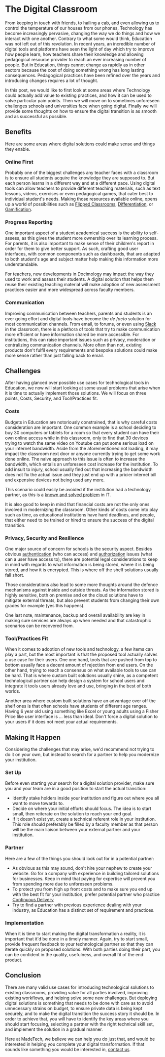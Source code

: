 # The Digital Classroom

From keeping in touch with friends, to hailing a cab, and even allowing us to
control the temperature of our houses from our phones, Technology has become
increasingly pervasive, changing the way we do things and how we interact with
one another. Contrary to what some would think, Education was not left out of
this revolution. In recent years, an incredible number of digital tools and
platforms have seen the light of day which try to improve how people learn, how
teachers share their knowledge and allowing pedagogical resource provider to
reach an ever increasing number of people. But in Education, things cannot
change as rapidly as in other sectors because the cost of doing something wrong
has long lasting consequences. Pedagogical practices have been refined over the
years and introducing changes requires a lot of thought.

In this post, we would like to first look at some areas where Technology could
actually add value to existing practices, and how it can be used to solve
particular pain points. Then we will move on to sometimes unforeseen challenges
schools and universities face when going digital. Finally we will provide some
thoughts on how to ensure the digital transition is as smooth and as successful
as possible.

## Benefits

Here are some areas where digital solutions could make sense and things they
enable.

### Online First

Probably one of the biggest challenges any teacher faces with a classroom is to
ensure all students acquire the knowledge they are supposed to. But each person
learns in a different way and at a different pace. Using digital tools can allow
teachers to provide different teaching materials, such as text lessons, videos,
exercises or even pedagogical games, that cater best to individual student's
needs. Making those resources available online, opens up a world of
possibilities such as [Flipped
Classrooms](https://en.wikipedia.org/wiki/Flipped_classroom),
[Differentiation](https://en.wikipedia.org/wiki/Differentiated_instruction), or
[Gamification](https://en.wikipedia.org/wiki/Gamification).

### Progress Reporting

One important aspect of a student academical success is the ability to 
self-assess, as this gives the student more ownership over its learning process.
For parents, it is also important to make sense of their children's report in
order for them to give better support. As such, crafting good user interfaces,
with common components such as dashboards, that are adapted to both student's
age and subject matter help making this information more understandable.

For teachers, new developments in Docimology may impact the way they used to
work and assess their students. A digital solution that helps them reuse their
existing teaching material will make adoption of new assessment practices easier
and more widespread across faculty members.


### Communication

Improving communication between teachers, parents and students is an ever going
effort and digital tools have become the _de facto_ solution for most communication
channels. From email, to forums, or even using [Slack](https://slack.com/) in
the classroom, there is a plethora of tools that try to make communication more
efficient or have information shared be more accessible. For institutions, this
can raise important issues such as privacy, moderation or centralizing
communication channels. More often than not, existing products don't fulfil
every requirements and bespoke solutions could make more sense rather than just
falling back to email.

## Challenges

After having glanced over possible use cases for technological tools in 
Education, we now will start looking at some usual problems that arise when
it is time to actually implement those solutions. We will focus on three points,
Costs, Security, and Tool/Practices fit.

### Costs

Budgets in Education are notoriously constrained, that is why careful costs
consideration are important. One common example is a school deciding to buy 30
computers or tablets for a room so that every student can have their own online
access while in this classroom, only to find that 30 devices trying to watch the
same video on Youtube can put some serious load on your internet bandwidth.
Aside from the aforementioned not loading, it may impact the classroom next door
or anyone currently trying to get some work done online. The naive approach to
this issue is often to increase the bandwidth, which entails an unforeseen cost
increase for the institution. To add insult to injury, school usually find out
that increasing the bandwidth does not fix the actual issue and they just end up
with a pricier internet bill and expensive devices not being used any more.

This scenario could easily be avoided if the institution had a technology
partner, as this is a [known and solved
problem](https://en.wikipedia.org/wiki/Quality_of_service) in IT.

It is also good to keep in mind that financial costs are not the only ones
involved in modernizing the classroom. Other kinds of costs come into play such
as time, as educational institutions have hard deadlines, and people, that
either need to be trained or hired to ensure the success of the digital
transition.

### Privacy, Security and Resilience

One major source of concern for schools is the security aspect. Besides obvious
[authentication](https://en.wikipedia.org/wiki/Authentication) (who can access)
and [authorization](https://en.wikipedia.org/wiki/Authorization) issues (what
can a user have access to), there are potential legal considerations to keep in
mind with regards to what information is being stored, where it is being stored,
and how it is encrypted. This is where off the shelf solutions usually fall
short.

Those considerations also lead to some more thoughts around the defence
mechanisms against inside and outside threats. As the information stored is
highly sensitive, both on premise and on the cloud solutions have to mitigate
external threats, but also prevent students from changing their own grades for
example (yes this happens).

One last note, maintenance, backup and overall availability are key in making
sure services are always up when needed and that catastrophic scenarios can be
recovered from.

### Tool/Practices Fit

When it comes to adoption of new tools and technology, a few items can play a
part, but the most important is that the proposed tool actually solves a use
case for their users. One one hand, tools that are pushed from top to bottom
usually face a decent amount of rejection from end users. On the other hand,
trying to reach a consensus on what available tools to use can be hard. That is
where custom built solutions usually shine, as a competent technological partner
can help design a system for school users and integrate it tools users already
love and use, bringing in the best of both worlds.

Another area where custom built solutions have an advantage over off the shelf
ones is that often schools have students of different age ranges. Having 6 year
old using something like Excel or young adults using a Fisher Price like user
interface is ... less than ideal. Don't force a digital solution to your users
if it does not meet your actual requirements.


## Making It Happen

Considering the challenges that may arise, we'd recommend not trying to do it on
your own, but instead to search for a partner to help you modernize your
institution.

### Set Up

Before even starting your search for a digital solution provider, make sure you
and your team are in a good position to start the actual transition:

- Identify stake holders inside your institution and figure out where you all
  want to move towards to.
- Decide on where your initial efforts should focus. The idea is to start small,
  then reiterate on the solution to reach your end goal.
- If it doesn't exist yet, create a technical referent role in your institution.
  This role should preferably be filled by a faculty member as that person will
  be the main liaison between your external partner and your institution.

### Partner

Here are a few of the things you should look out for in a potential partner:

- As obvious as this may sound, don't hire your nephew to create your website.
  Go for a company with experience in building tailored solutions for
  businesses. Keep in mind that paying for expertise will prevent you from
  spending more due to unforeseen problems.
- To protect you from high up front costs and to make sure you end up with the
  best fit for your institution, prefer potential partner who practice
[Continuous Delivery](https://en.wikipedia.org/wiki/Continuous_delivery)
- Try to find a partner with previous experience dealing with your industry, as
  Education has a distinct set of requirement and practices.

### Implementation

When it is time to start making the digital transformation a reality, it is
important that it'd be done in a timely manner. Again, try to start small,
provide frequent feedback to your technological partner so that they can iterate
quickly on proposed solutions. With both parties doing their part, you can be
confident in the quality, usefulness, and overall fit of the end product.

## Conclusion

There are many valid use cases for introducing technological solutions to
existing classrooms, providing value for all parties involved, improving
existing workflows, and helping solve some new challenges. But deploying digital
solutions is something that needs to be done with care as to avoid unnecessary
strains on budget, to ensure private data is being kept securely, and to make
the digital transition the success story it should be. In order to achieve that,
you will have to identify the key areas where you should start focusing,
selecting a partner with the right technical skill set, and implement the
solution in a gradual manner.

Here at MadeTech, we believe we can help you do just that, and would be
interested in helping you complete your digital transformation. If that sounds
like something you would be interested in, [contact
us](https://www.madetech.com/contact).
